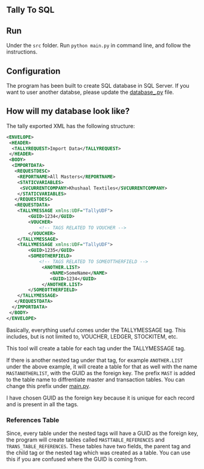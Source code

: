 ## Tally To SQL

## Run
Under the `src` folder. Run `python main.py` in command line, and follow the instructions.

## Configuration
The program has been built to create SQL database in SQL Server. If you want to user another databse, please update the [database_.py](./src/database_.py) file.

## How will my database look like?
The tally exported XML has the following structure:
```xml
<ENVELOPE>
 <HEADER>
  <TALLYREQUEST>Import Data</TALLYREQUEST>
 </HEADER>
 <BODY>
  <IMPORTDATA>
   <REQUESTDESC>
    <REPORTNAME>All Masters</REPORTNAME>
    <STATICVARIABLES>
     <SVCURRENTCOMPANY>Khushaal Textiles</SVCURRENTCOMPANY>
    </STATICVARIABLES>
   </REQUESTDESC>
   <REQUESTDATA>
    <TALLYMESSAGE xmlns:UDF="TallyUDF">
        <GUID>1234</GUID>
        <VOUCHER>
            <!-- TAGS RELATED TO VOUCHER -->
        </VOUCHER>
    </TALLYMESSAGE>
    <TALLYMESSAGE xmlns:UDF="TallyUDF">
        <GUID>1235</GUID>
        <SOMEOTHERFIELD>
            <!-- TAGS RELATED TO SOMEOTTHERFIELD -->
             <ANOTHER.LIST>
                <NAME>SomeName</NAME>
                <GUID>1234</GUID>
             </ANOTHER.LIST>
        </SOMEOTTHERFIELD>
    </TALLYMESSAGE>
   </REQUESTDATA>
  </IMPORTDATA>
 </BODY>
</ENVELOPE>
```
Basically, everything useful comes under the TALLYMESSAGE tag. This includes, but is not limited to, VOUCHER, LEDGER, STOCKITEM, etc. 

This tool will create a table for each tag under the TALLYMESSAGE tag. 

If there is another nested tag under that tag, for example `ANOTHER.LIST` under the above example, it will create a table for that as well with the name `MASTANOTHERLIST`, with the GUID as the foreign key. The prefix `MAST` is added to the table name to diffrentiate master and transaction tables. You can change this prefix under [main.py](./src/main.py). 

I have chosen GUID as the foreign key because it is unique for each record and is present in all the tags.

### References Table
Since, every table under the nested tags will have a GUID as the foreign key, the program will create tables called `MASTTABLE_REFERENCES` and `TRANS_TABLE_REFERENCES`. These tables have two fields, the parent tag and the child tag or the nested tag which was created as a table. You can use this if you are confused where the GUID is coming from.